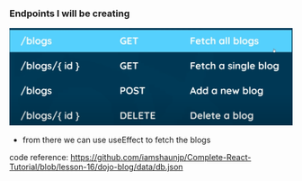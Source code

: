 ### Endpoints I will be creating
![](./images/endpoints.png)
- from there we can use useEffect to fetch the blogs

code reference: https://github.com/iamshaunjp/Complete-React-Tutorial/blob/lesson-16/dojo-blog/data/db.json

